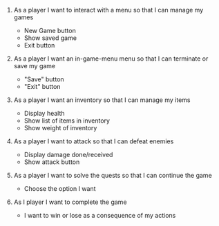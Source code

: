 1.	As a player I want to interact with a menu so that I can manage my games
	-	New Game button
	-	Show saved game
	-	Exit button

2.	As a player ⁠I want an in-game-menu menu⁠ ⁠so that I can terminate or save my game
	-	"Save" button
	-	"Exit" button

3.	As a player I want an inventory so that I can manage my items
	-	Display health
	-	Show list of items in inventory
	-	Show weight of inventory

4.	As a player I want to attack so that I can defeat enemies
	-	Display damage done/received
	-	Show attack button

5.	As a player I want to solve the quests so that I can continue the game
	-	Choose the option I want

6.	As I player I want to complete the game
	-	I want to win or lose as a consequence of my actions
